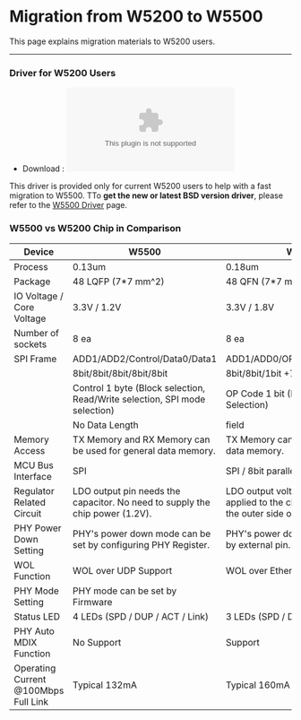 # Migration from W5200 to W5500

This page explains migration materials to W5200 users.

-----

### Driver for W5200 Users

  - Download :
    ![w5500\_cortexm3\_firmware\_for\_legacy.zip](/products/w5500/w5500_cortexm3_firmware_for_legacy.zip)
  

This driver is provided only for current W5200 users to help with a fast
migration to W5500. TTo **get the new or latest BSD version driver**,
please refer to the [W5500 Driver](w5500_driver.md) page.


### W5500 vs W5200 Chip in Comparison

|Device|W5500|W5200|
|------|-----|-----|
|Process|0.13um|0.18um|
|Package|48 LQFP (7*7 mm^2)|48 QFN (7*7 mm^2)|
|IO Voltage / Core Voltage|3.3V / 1.2V|3.3V / 1.8V|
|Number of sockets|8 ea|8 ea|
|SPI Frame|ADD1/ADD2/Control/Data0/Data1|ADD1/ADD0/OP+LEN1/LEN0/Data…|
| |8bit/8bit/8bit/8bit/8bit|8bit/8bit/1bit +7bit /8bit /8bit|
||Control 1 byte (Block selection, Read/Write selection, SPI mode selection)|OP Code 1 bit (Read/Write Selection)|
| |No Data Length |field|Data Length 15bit|
|Memory Access|TX Memory and RX Memory can be used for general data memory.|TX Memory can be used for general data memory.|
|MCU Bus Interface|SPI|SPI / 8bit parallel indirect bus mode|
|Regulator Related Circuit|LDO output pin needs the capacitor. No need to supply the chip power (1.2V).|LDO output voltage (1.8V) must be applied to the chip power (1.8V) at the outer side of the chip package.|
|PHY Power Down Setting|PHY's power down mode can be set by configuring PHY Register.|PHY's power down mode can be set by external pin.|
|WOL Function|WOL over UDP Support|WOL over Ethernet Support|
|PHY Mode Setting|PHY mode can be set by Firmware||
|Status LED|4 LEDs (SPD / DUP / ACT / Link)|3 LEDs (SPD / DUP / Link)|
|PHY Auto MDIX Function|No Support|Support|
|Operating Current @100Mbps Full Link|Typical 132mA|Typical 160mA|
